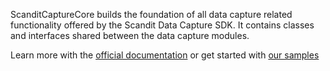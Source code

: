 ScanditCaptureCore builds the foundation of all data capture related functionality offered by the Scandit Data Capture SDK. It contains classes and interfaces shared between the data capture modules.

Learn more with the [official documentation](https://docs.scandit.com/data-capture-sdk/cordova/core/concepts.html) or get started with [our samples](https://github.com/Scandit/datacapture-cordova-samples)